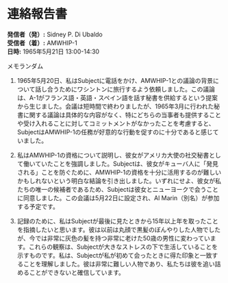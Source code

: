 # 連絡報告書

**発信者（発）:** Sidney P. Di Ubaldo  
**受信者（着）:** AMWHIP-1  
**日時:** 1965年5月21日 13:00-14:30

メモランダム

1. 1965年5月20日、私はSubjectに電話をかけ、AMWHIP-1との議論の背景について話し合うためにワシントンに旅行するよう依頼しました。この議論は、A-1がフランス語・英語・スペイン語を話す秘書を供給するという提案から生じました。会議は短時間で終わりましたが、1965年3月に行われた秘書に関する議論は具体的な内容がなく、特にどちらの当事者も提供することや受け入れることに対してコミットメントがなかったことを考慮すると、SubjectはAMWHIP-1の任務が好意的な行動を促すのに十分であると感じていました。

2. 私はAMWHIP-1の資格について説明し、彼女がアメリカ大使の社交秘書として働いていたことを強調しました。Subjectは、彼女がキューバ人に「発見される」ことを防ぐために、AMWHIP-1の資格を十分に活用するのが難しいかもしれないという明白な結論を引き出しました。いずれにせよ、彼女が私たちの唯一の候補者であるため、Subjectは彼女とニューヨークで会うことに同意しました。この会議は5月22日に設定され、Al Marin（別名）が参加する予定です。

3. 記録のために、私はSubjectが最後に見たときから15年以上年を取ったことを指摘したいと思います。彼は以前は丸顔で黒髪のぼんやりした人物でしたが、今では非常に灰色の髪を持つ非常に老けた50歳の男性に変わっています。これらの観察は、Subjectが大きなストレスの下で生活していることを示すものです。私は、Subjectが私が初めて会ったときに得た印象と一致することを理解しました。彼は非常に難しい人物であり、私たちは彼を追い詰めることができないと確信しています。